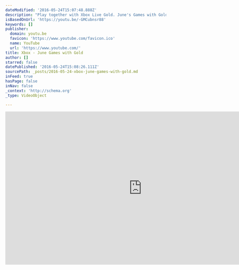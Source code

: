 ```yaml
---
dateModified: '2016-05-24T15:07:48.888Z'
description: "Play together with Xbox Live Gold. June's Games with Gold lineup for Xbox One includes Goat Simulator and The Crew. For Xbox 360 owners, (and through Xbox One backwards compatibility) June kicks off with Super Meat Boy, followed by XCOM Enemy Unknown."
isBasedOnUrl: 'https://youtu.be/-GMCubnsr88'
keywords: []
publisher:
  domain: youtu.be
  favicon: 'https://www.youtube.com/favicon.ico'
  name: YouTube
  url: 'https://www.youtube.com/'
title: Xbox - June Games with Gold
author: []
starred: false
datePublished: '2016-05-24T15:08:26.111Z'
sourcePath: _posts/2016-05-24-xbox-june-games-with-gold.md
inFeed: true
hasPage: false
inNav: false
_context: 'http://schema.org'
_type: VideoObject

---
```

<iframe src="https://cdn.embedly.com/widgets/media.html?src=https%3A%2F%2Fwww.youtube.com%2Fembed%2F-GMCubnsr88%3Ffeature%3Doembed&amp;url=http%3A%2F%2Fwww.youtube.com%2Fwatch%3Fv%3D-GMCubnsr88&amp;image=https%3A%2F%2Fi.ytimg.com%2Fvi%2F-GMCubnsr88%2Fhqdefault.jpg&amp;key=b7d04c9b404c499eba89ee7072e1c4f7&amp;type=text%2Fhtml&amp;schema=youtube" width="854" height="480" scrolling="no" frameborder="0" allowfullscreen="" style=""></iframe>